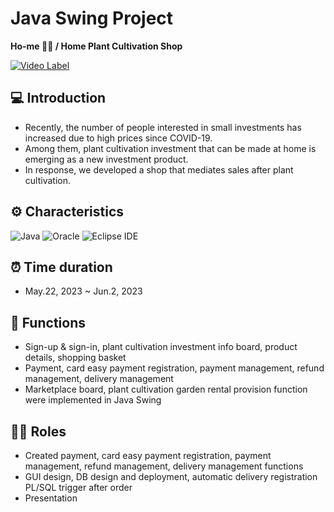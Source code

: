 # Java Swing Project
**Ho-me 👩‍🌾 / Home Plant Cultivation Shop**

[![Video Label](http://img.youtube.com/vi/d-W_qEYYTWM/0.jpg)](https://youtu.be/d-W_qEYYTWM)

## 💻 Introduction
* Recently, the number of people interested in small investments has increased due to high prices since COVID-19.
* Among them, plant cultivation investment that can be made at home is emerging as a new investment product.
* In response, we developed a shop that mediates sales after plant cultivation.

## ⚙️ Characteristics
![Java](https://img.shields.io/badge/Java-007396.svg?&style=for-the-badge&logo=Java&logoColor=white)
![Oracle](https://img.shields.io/badge/Oracle-F80000.svg?&style=for-the-badge&logo=Java&logoColor=white)
![Eclipse IDE](https://img.shields.io/badge/Eclipse%20IDE-2C2255.svg?&style=for-the-badge&logo=Eclipse%20IDE&logoColor=white)

## ⏰ Time duration
* May.22, 2023 ~ Jun.2, 2023

## 📌 Functions
* Sign-up & sign-in, plant cultivation investment info board, product details, shopping basket
* Payment, card easy payment registration, payment management, refund management, delivery management
* Marketplace board, plant cultivation garden rental provision function were implemented in Java Swing

## 👩‍💻 Roles
* Created payment, card easy payment registration, payment management, refund management, delivery management functions
* GUI design, DB design and deployment, automatic delivery registration PL/SQL trigger after order
* Presentation
